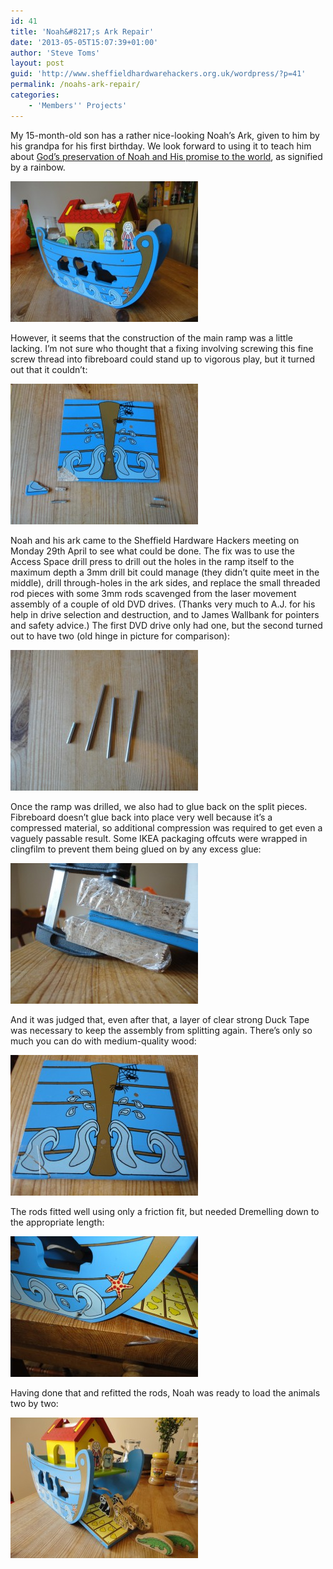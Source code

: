 ```yaml
---
id: 41
title: 'Noah&#8217;s Ark Repair'
date: '2013-05-05T15:07:39+01:00'
author: 'Steve Toms'
layout: post
guid: 'http://www.sheffieldhardwarehackers.org.uk/wordpress/?p=41'
permalink: /noahs-ark-repair/
categories:
    - 'Members'' Projects'
---
```


My 15-month-old son has a rather nice-looking Noah’s Ark, given to him by his grandpa for his first birthday. We look forward to using it to teach him about [God’s preservation of Noah and His promise to the world](http://www.biblegateway.com/passage/?search=genesis%206:9-9:17&version=NIV), as signified by a rainbow.

![](/assets/blog/2013-05-05-noahs-ark-repair/start-small-300x225.jpg)

However, it seems that the construction of the main ramp was a little lacking. I’m not sure who thought that a fixing involving screwing this fine screw thread into fibreboard could stand up to vigorous play, but it turned out that it couldn’t:

![](/assets/blog/2013-05-05-noahs-ark-repair/broken-ramp-small-300x225.jpg)

Noah and his ark came to the Sheffield Hardware Hackers meeting on Monday 29th April to see what could be done. The fix was to use the Access Space drill press to drill out the holes in the ramp itself to the maximum depth a 3mm drill bit could manage (they didn’t quite meet in the middle), drill through-holes in the ark sides, and replace the small threaded rod pieces with some 3mm rods scavenged from the laser movement assembly of a couple of old DVD drives. (Thanks very much to A.J. for his help in drive selection and destruction, and to James Wallbank for pointers and safety advice.) The first DVD drive only had one, but the second turned out to have two (old hinge in picture for comparison):

![](/assets/blog/2013-05-05-noahs-ark-repair/hinges-small-300x225.jpg)

Once the ramp was drilled, we also had to glue back on the split pieces. Fibreboard doesn’t glue back into place very well because it’s a compressed material, so additional compression was required to get even a vaguely passable result. Some IKEA packaging offcuts were wrapped in clingfilm to prevent them being glued on by any excess glue:

![](/assets/blog/2013-05-05-noahs-ark-repair/clamp-small-300x225.jpg)

And it was judged that, even after that, a layer of clear strong Duck Tape was necessary to keep the assembly from splitting again. There’s only so much you can do with medium-quality wood:

![](/assets/blog/2013-05-05-noahs-ark-repair/fixed-ramp-small-300x225.jpg)

The rods fitted well using only a friction fit, but needed Dremelling down to the appropriate length:

![](/assets/blog/2013-05-05-noahs-ark-repair/hinge-small-300x225.jpg)

Having done that and refitted the rods, Noah was ready to load the animals two by two:

![](/assets/blog/2013-05-05-noahs-ark-repair/finished-small-300x225.jpg)
<!--- path/to this posts images is /assets/blog/2013-05-05-noahs-ark-repair/ --->